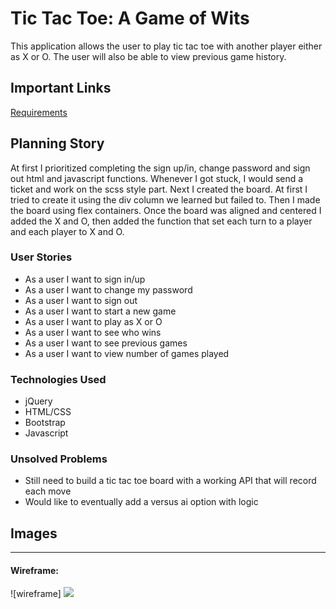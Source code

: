 # Tic Tac Toe: A Game of Wits

This application allows the user to play tic tac toe with another player either as X or O. The user will also be able to view previous game history.  

## Important Links
<a href="https://git.generalassemb.ly/ga-wdi-boston/game-project/blob/master/requirements.md">Requirements</a>

## Planning Story
At first I prioritized completing the sign up/in, change password and sign out html and javascript functions.  Whenever I got stuck, I would send a ticket and work on the scss style part.  Next I created the board. At first I tried to create it using the div column we learned but failed to. Then I made the board using flex containers.  Once the board was aligned and centered I added the X and O, then added the function that set each turn to a player and each player to X and O.

### User Stories

- As a user I want to sign in/up
- As a user I want to change my password
- As a user I want to sign out
- As a user I want to start a new game
- As a user I want to play as X or O
- As a user I want to see who wins
- As a user I want to see previous games
- As a user I want to view number of games played

### Technologies Used

- jQuery
- HTML/CSS
- Bootstrap
- Javascript

### Unsolved Problems

- Still need to build a tic tac toe board with a working API that will record each move
- Would like to eventually add a versus ai option with logic

## Images

---

#### Wireframe:
![wireframe]
<img src=https://imgur.com/a/7txH0yp>
